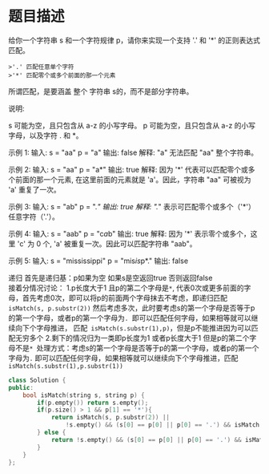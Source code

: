 题目描述
=======================================
给你一个字符串 s 和一个字符规律 p，请你来实现一个支持 '.' 和 '*' 的正则表达式匹配。

	>'.' 匹配任意单个字符
	>'*' 匹配零个或多个前面的那一个元素

所谓匹配，是要涵盖 整个 字符串 s的，而不是部分字符串。

说明:

  s 可能为空，且只包含从 a-z 的小写字母。
	p 可能为空，且只包含从 a-z 的小写字母，以及字符 . 和 *。

示例 1:
输入:
s = "aa"
p = "a"
输出: false
解释: "a" 无法匹配 "aa" 整个字符串。

示例 2:
输入:
s = "aa"
p = "a*"
输出: true
解释: 因为 '*' 代表可以匹配零个或多个前面的那一个元素, 在这里前面的元素就是 'a'。因此，字符串 "aa" 可被视为 'a' 重复了一次。

示例 3:
输入:
s = "ab"
p = ".*"
输出: true
解释: ".*" 表示可匹配零个或多个（'*'）任意字符（'.'）。

示例 4:
输入:
s = "aab"
p = "c*a*b"
输出: true
解释: 因为 '*' 表示零个或多个，这里 'c' 为 0 个, 'a' 被重复一次。因此可以匹配字符串 "aab"。

示例 5:
输入:
s = "mississippi"
p = "mis*is*p*."
输出: false

递归
首先是递归基：p如果为空 如果s是空返回true 否则返回false  
接着分情况讨论：
1.p长度大于1 且p的第二个字母是`*`, 代表0次或更多前面的字母，首先考虑0次，即可以将p的前面两个字母抹去不考虑，即递归匹配`isMatch(s, p.substr(2))` 
然后考虑多次，此时要考虑s的第一个字母是否等于p的第一个字母，或者p的第一个字母为`. `即可以匹配任何字母，如果相等就可以继续向下个字母推进，
匹配` isMatch(s.substr(1),p)`，但是p不能推进因为可以匹配无穷多个
2.剩下的情况归为一类即p长度为1 或者p长度大于1 但是p的第二个字母不是`* `处理方式：考虑s的第一个字母是否等于p的第一个字母，或者p的第一个字母为`.`
即可以匹配任何字母，如果相等就可以继续向下个字母推进，匹配`isMatch(s.substr(1),p.substr(1))`
```cpp
class Solution {
public:
    bool isMatch(string s, string p) {
        if(p.empty()) return s.empty();
        if(p.size() > 1 && p[1] == '*'){
            return isMatch(s, p.substr(2)) || 
                !s.empty() && (s[0] == p[0] || p[0] == '.') && isMatch(s.substr(1),p);
        } else {
            return !s.empty() && (s[0] == p[0] || p[0] == '.') && isMatch(s.substr(1),p.substr(1));
        }
    }
};
```
